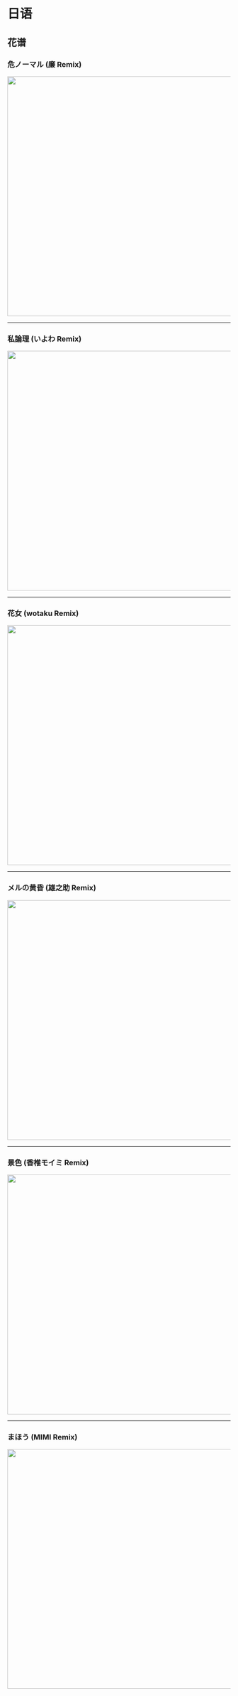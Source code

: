 # 日语

## 花谱

### 危ノーマル (廉 Remix)
<img src="/_media/hp94-1.jpg" type="img/jpg" width="540">

---

### 私論理 (いよわ Remix)
<img src="/_media/hp94-2.jpg" type="img/jpg" width="540">

---

### 花女 (wotaku Remix)
<img src="/_media/hp94-3.jpg" type="img/jpg" width="540">

---

### メルの黄昏 (雄之助 Remix)
<img src="/_media/hp94-4.jpg" type="img/jpg" width="540">

---

### 景色 (香椎モイミ Remix)
<img src="/_media/hp94-5.jpg" type="img/jpg" width="540">

---

### まほう (MIMI Remix)
<img src="/_media/hp94-6.jpg" type="img/jpg" width="540">
